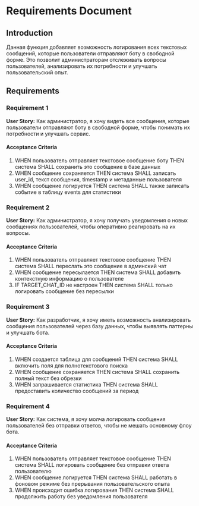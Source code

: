 # Requirements Document

## Introduction

Данная функция добавляет возможность логирования всех текстовых сообщений, которые пользователи отправляют боту в свободной форме. Это позволит администраторам отслеживать вопросы пользователей, анализировать их потребности и улучшать пользовательский опыт.

## Requirements

### Requirement 1

**User Story:** Как администратор, я хочу видеть все сообщения, которые пользователи отправляют боту в свободной форме, чтобы понимать их потребности и улучшать сервис.

#### Acceptance Criteria

1. WHEN пользователь отправляет текстовое сообщение боту THEN система SHALL сохранить это сообщение в базе данных
2. WHEN сообщение сохраняется THEN система SHALL записать user_id, текст сообщения, timestamp и метаданные пользователя
3. WHEN сообщение логируется THEN система SHALL также записать событие в таблицу events для статистики

### Requirement 2

**User Story:** Как администратор, я хочу получать уведомления о новых сообщениях пользователей, чтобы оперативно реагировать на их вопросы.

#### Acceptance Criteria

1. WHEN пользователь отправляет текстовое сообщение THEN система SHALL переслать это сообщение в админский чат
2. WHEN сообщение пересылается THEN система SHALL добавить контекстную информацию о пользователе
3. IF TARGET_CHAT_ID не настроен THEN система SHALL только логировать сообщение без пересылки

### Requirement 3

**User Story:** Как разработчик, я хочу иметь возможность анализировать сообщения пользователей через базу данных, чтобы выявлять паттерны и улучшать бота.

#### Acceptance Criteria

1. WHEN создается таблица для сообщений THEN система SHALL включить поля для полнотекстового поиска
2. WHEN сообщение сохраняется THEN система SHALL сохранить полный текст без обрезки
3. WHEN запрашивается статистика THEN система SHALL предоставить количество сообщений за период

### Requirement 4

**User Story:** Как система, я хочу молча логировать сообщения пользователей без отправки ответов, чтобы не мешать основному флоу бота.

#### Acceptance Criteria

1. WHEN пользователь отправляет текстовое сообщение THEN система SHALL логировать сообщение без отправки ответа пользователю
2. WHEN сообщение логируется THEN система SHALL работать в фоновом режиме без прерывания пользовательского опыта
3. WHEN происходит ошибка логирования THEN система SHALL продолжить работу без уведомления пользователя